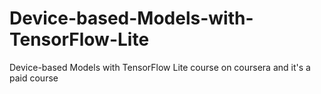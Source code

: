 # Device-based-Models-with-TensorFlow-Lite
Device-based Models with TensorFlow Lite course on coursera and it's a paid course
